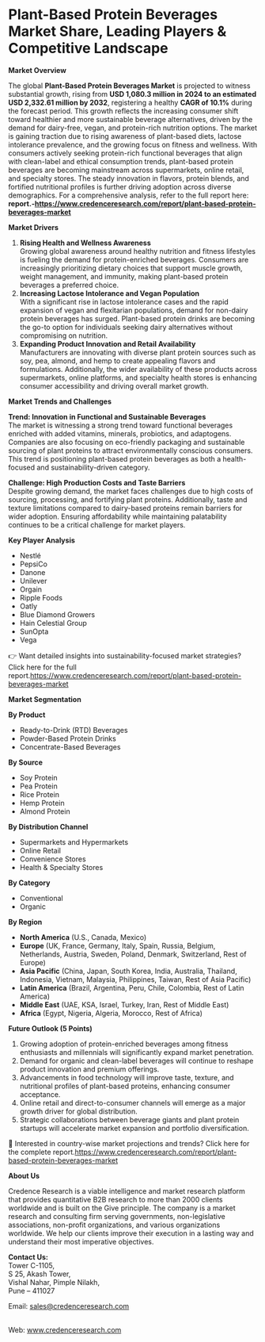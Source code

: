 # Plant-Based Protein Beverages Market Share, Leading Players & Competitive Landscape


<p><strong>Market Overview</strong></p>
<p>The global <strong>Plant-Based Protein Beverages Market</strong> is projected to witness substantial growth, rising from <strong>USD 1,080.3 million in 2024 to an estimated USD 2,332.61 million by 2032</strong>, registering a healthy <strong>CAGR of 10.1%</strong> during the forecast period. This growth reflects the increasing consumer shift toward healthier and more sustainable beverage alternatives, driven by the demand for dairy-free, vegan, and protein-rich nutrition options. The market is gaining traction due to rising awareness of plant-based diets, lactose intolerance prevalence, and the growing focus on fitness and wellness. With consumers actively seeking protein-rich functional beverages that align with clean-label and ethical consumption trends, plant-based protein beverages are becoming mainstream across supermarkets, online retail, and specialty stores. The steady innovation in flavors, protein blends, and fortified nutritional profiles is further driving adoption across diverse demographics. For a comprehensive analysis, refer to the full report here: <strong>report.-<a href="https://www.credenceresearch.com/report/plant-based-protein-beverages-market">https://www.credenceresearch.com/report/plant-based-protein-beverages-market</a></strong></p>
<p><strong>Market Drivers</strong></p>
<ol>
<li><strong> Rising Health and Wellness Awareness</strong><br /> Growing global awareness around healthy nutrition and fitness lifestyles is fueling the demand for protein-enriched beverages. Consumers are increasingly prioritizing dietary choices that support muscle growth, weight management, and immunity, making plant-based protein beverages a preferred choice.</li>
<li><strong> Increasing Lactose Intolerance and Vegan Population</strong><br /> With a significant rise in lactose intolerance cases and the rapid expansion of vegan and flexitarian populations, demand for non-dairy protein beverages has surged. Plant-based protein drinks are becoming the go-to option for individuals seeking dairy alternatives without compromising on nutrition.</li>
<li><strong> Expanding Product Innovation and Retail Availability</strong><br /> Manufacturers are innovating with diverse plant protein sources such as soy, pea, almond, and hemp to create appealing flavors and formulations. Additionally, the wider availability of these products across supermarkets, online platforms, and specialty health stores is enhancing consumer accessibility and driving overall market growth.</li>
</ol>
<p><strong>Market Trends and Challenges</strong></p>
<p><strong>Trend: Innovation in Functional and Sustainable Beverages</strong><br /> The market is witnessing a strong trend toward functional beverages enriched with added vitamins, minerals, probiotics, and adaptogens. Companies are also focusing on eco-friendly packaging and sustainable sourcing of plant proteins to attract environmentally conscious consumers. This trend is positioning plant-based protein beverages as both a health-focused and sustainability-driven category.</p>
<p><strong>Challenge: High Production Costs and Taste Barriers</strong><br /> Despite growing demand, the market faces challenges due to high costs of sourcing, processing, and fortifying plant proteins. Additionally, taste and texture limitations compared to dairy-based proteins remain barriers for wider adoption. Ensuring affordability while maintaining palatability continues to be a critical challenge for market players.</p>
<p><strong>Key Player Analysis</strong></p>
<ul>
<li>Nestl&eacute;</li>
<li>PepsiCo</li>
<li>Danone</li>
<li>Unilever</li>
<li>Orgain</li>
<li>Ripple Foods</li>
<li>Oatly</li>
<li>Blue Diamond Growers</li>
<li>Hain Celestial Group</li>
<li>SunOpta</li>
<li>Vega</li>
</ul>
<p>👉 Want detailed insights into sustainability-focused market strategies? Click here for the full report.<a href="https://www.credenceresearch.com/report/plant-based-protein-beverages-market">https://www.credenceresearch.com/report/plant-based-protein-beverages-market</a></p>
<p><strong>Market Segmentation</strong></p>
<p><strong>By Product</strong></p>
<ul>
<li>Ready-to-Drink (RTD) Beverages</li>
<li>Powder-Based Protein Drinks</li>
<li>Concentrate-Based Beverages</li>
</ul>
<p><strong>By Source</strong></p>
<ul>
<li>Soy Protein</li>
<li>Pea Protein</li>
<li>Rice Protein</li>
<li>Hemp Protein</li>
<li>Almond Protein</li>
</ul>
<p><strong>By Distribution Channel</strong></p>
<ul>
<li>Supermarkets and Hypermarkets</li>
<li>Online Retail</li>
<li>Convenience Stores</li>
<li>Health &amp; Specialty Stores</li>
</ul>
<p><strong>By Category</strong></p>
<ul>
<li>Conventional</li>
<li>Organic</li>
</ul>
<p><strong>By Region</strong></p>
<ul>
<li><strong>North America</strong> (U.S., Canada, Mexico)</li>
<li><strong>Europe</strong> (UK, France, Germany, Italy, Spain, Russia, Belgium, Netherlands, Austria, Sweden, Poland, Denmark, Switzerland, Rest of Europe)</li>
<li><strong>Asia Pacific</strong> (China, Japan, South Korea, India, Australia, Thailand, Indonesia, Vietnam, Malaysia, Philippines, Taiwan, Rest of Asia Pacific)</li>
<li><strong>Latin America</strong> (Brazil, Argentina, Peru, Chile, Colombia, Rest of Latin America)</li>
<li><strong>Middle East</strong> (UAE, KSA, Israel, Turkey, Iran, Rest of Middle East)</li>
<li><strong>Africa</strong> (Egypt, Nigeria, Algeria, Morocco, Rest of Africa)</li>
</ul>
<p><strong>Future Outlook (5 Points)</strong></p>
<ol>
<li>Growing adoption of protein-enriched beverages among fitness enthusiasts and millennials will significantly expand market penetration.</li>
<li>Demand for organic and clean-label beverages will continue to reshape product innovation and premium offerings.</li>
<li>Advancements in food technology will improve taste, texture, and nutritional profiles of plant-based proteins, enhancing consumer acceptance.</li>
<li>Online retail and direct-to-consumer channels will emerge as a major growth driver for global distribution.</li>
<li>Strategic collaborations between beverage giants and plant protein startups will accelerate market expansion and portfolio diversification.</li>
</ol>
<p>📌 Interested in country-wise market projections and trends? Click here for the complete report.<a href="https://www.credenceresearch.com/report/plant-based-protein-beverages-market">https://www.credenceresearch.com/report/plant-based-protein-beverages-market</a></p>
<p><strong>About Us</strong></p>
<p>Credence Research is a viable intelligence and market research platform that provides quantitative B2B research to more than 2000 clients worldwide and is built on the Give principle. The company is a market research and consulting firm serving governments, non-legislative associations, non-profit organizations, and various organizations worldwide. We help our clients improve their execution in a lasting way and understand their most imperative objectives.</p>
<p><strong>Contact Us:</strong><br /> Tower C-1105,<br /> S 25, Akash Tower,<br /> Vishal Nahar, Pimple Nilakh,<br /> Pune &ndash; 411027</p>
<p>Email: <a href="mailto:sales@credenceresearch.com">sales@credenceresearch.com</a></p>
<p><br /> Web: <a href="http://www.credenceresearch.com">www.credenceresearch.com</a></p>
